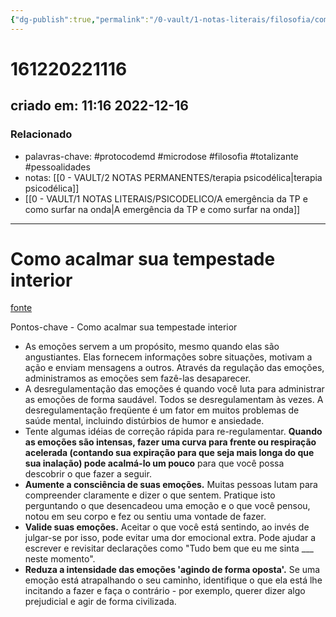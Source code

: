```yaml
---
{"dg-publish":true,"permalink":"/0-vault/1-notas-literais/filosofia/como-acalmar-sua-tempestade-interior/","tags":["protocodemd","microdose","filosofia","totalizante","pessoalidades"],"dgHomeLink":true,"dgShowLocalGraph":true,"dgShowFileTree":true,"dgEnableSearch":true}
---
```


# 161220221116
## criado em: 11:16 2022-12-16

### Relacionado
- palavras-chave: #protocodemd #microdose #filosofia #totalizante #pessoalidades 
- notas: [[0 - VAULT/2 NOTAS PERMANENTES/terapia psicodélica\|terapia psicodélica]]
- [[0 - VAULT/1 NOTAS LITERAIS/PSICODELICO/A emergência da TP e como surfar na onda\|A emergência da TP e como surfar na onda]]
---
# Como acalmar sua tempestade interior
[fonte](https://psyche.co/guides/how-to-calm-your-emotions-with-dialectical-behaviour-therapy)

Pontos-chave - Como acalmar sua tempestade interior

- As emoções servem a um propósito, mesmo quando elas são angustiantes. Elas fornecem informações sobre situações, motivam a ação e enviam mensagens a outros. Através da regulação das emoções, administramos as emoções sem fazê-las desaparecer.
- A desregulamentação das emoções é quando você luta para administrar as emoções de forma saudável. Todos se desregulamentam às vezes. A desregulamentação freqüente é um fator em muitos problemas de saúde mental, incluindo distúrbios de humor e ansiedade.
- Tente algumas idéias de correção rápida para re-regulamentar. **Quando as emoções são intensas, fazer uma curva para frente ou respiração acelerada (contando sua expiração para que seja mais longa do que sua inalação) pode acalmá-lo um pouco** para que você possa descobrir o que fazer a seguir.
- **Aumente a consciência de suas emoções.** Muitas pessoas lutam para compreender claramente e dizer o que sentem. Pratique isto perguntando o que desencadeou uma emoção e o que você pensou, notou em seu corpo e fez ou sentiu uma vontade de fazer.
- **Valide suas emoções.** Aceitar o que você está sentindo, ao invés de julgar-se por isso, pode evitar uma dor emocional extra. Pode ajudar a escrever e revisitar declarações como "Tudo bem que eu me sinta ___ neste momento".
- **Reduza a intensidade das emoções 'agindo de forma oposta'.** Se uma emoção está atrapalhando o seu caminho, identifique o que ela está lhe incitando a fazer e faça o contrário - por exemplo, querer dizer algo prejudicial e agir de forma civilizada.